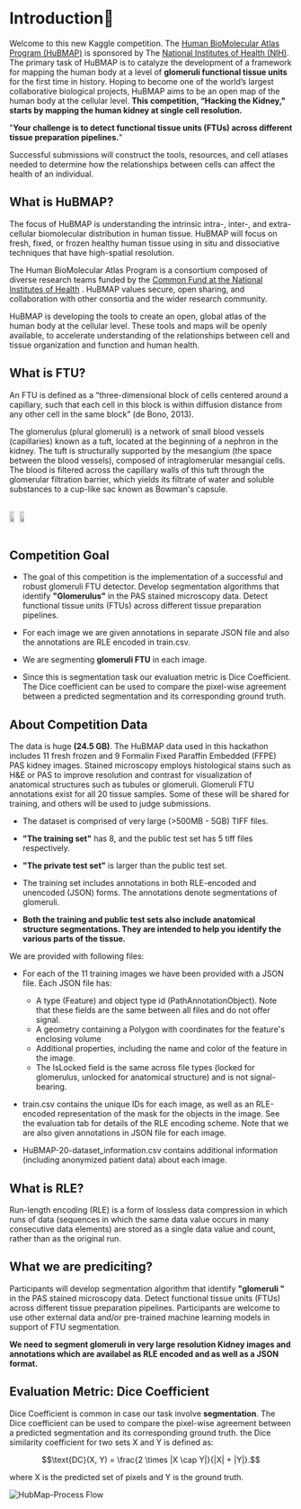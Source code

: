 # <a id='3'>Introduction📔</a>


Welcome to this new Kaggle competition. The [Human BioMolecular Atlas Program (HuBMAP)](https://hubmapconsortium.org/) is sponsored by The [National Institutes of Health (NIH)](https://www.nih.gov/). The primary task of HuBMAP is to catalyze the development of a framework for mapping the human body at a level of **glomeruli functional tissue units** for the first time in history. Hoping to become one of the world’s largest collaborative biological projects, HuBMAP aims to be an open map of the human body at the cellular level. **This competition, “Hacking the Kidney," starts by mapping the human kidney at single cell resolution.**

"**Your challenge is to detect functional tissue units (FTUs) across different tissue preparation pipelines.**"

Successful submissions will construct the tools, resources, and cell atlases needed to determine how the relationships between cells can affect the health of an individual.

## What is HuBMAP?

The focus of HuBMAP is understanding the intrinsic intra-, inter-, and extra- cellular biomolecular distribution in human tissue. HuBMAP will focus on fresh, fixed, or frozen healthy human tissue using in situ and dissociative techniques that have high-spatial resolution.

The Human BioMolecular Atlas Program is a consortium composed of diverse research teams funded by the [Common Fund at the National Institutes of Health](https://commonfund.nih.gov/HuBMAP) . HuBMAP values secure, open sharing, and collaboration with other consortia and the wider research community.

HuBMAP is developing the tools to create an open, global atlas of the human body at the cellular level. These tools and maps will be openly available, to accelerate understanding of the relationships between cell and tissue organization and function and human health.

## What is FTU?

An FTU is defined as a “three-dimensional block of cells centered around a capillary, such that each cell in this block is within diffusion distance from any other cell in the same block” (de Bono, 2013). 

The glomerulus (plural glomeruli) is a network of small blood vessels (capillaries) known as a tuft, located at the beginning of a nephron in the kidney. The tuft is structurally supported by the mesangium (the space between the blood vessels), composed of intraglomerular mesangial cells. The blood is filtered across the capillary walls of this tuft through the glomerular filtration barrier, which yields its filtrate of water and soluble substances to a cup-like sac known as Bowman's capsule. 

<br>



<div style="clear:both;display:table">
<img src="https://ohiostate.pressbooks.pub/app/uploads/sites/36/h5p/content/37/images/file-599206597bdbc.jpg" style="width:45%;float:left"/>
<img src="https://cdn.kastatic.org/ka-perseus-images/0e7bfc98302c3e45dc7ec73ab142566a57513ec3.svg" style="width:45%;float:left"/>
</div>

<br>

## Competition Goal

* The goal of this competition is the implementation of a successful and robust glomeruli FTU detector. Develop segmentation algorithms that identify **"Glomerulus"** in the PAS stained microscopy data. Detect functional tissue units (FTUs) across different tissue preparation pipelines.

* For each image we are given annotations in separate JSON file and also the annotations are RLE encoded in train.csv.

* We are segmenting **glomeruli FTU** in each image.

* Since this is segmentation task our evaluation metric is Dice Coefficient. The Dice coefficient can be used to compare the pixel-wise agreement between a predicted segmentation and its corresponding ground truth.

## About Competition Data

The data is huge **(24.5 GB)**. The HuBMAP data used in this hackathon includes 11 fresh frozen and 9 Formalin Fixed Paraffin Embedded (FFPE) PAS kidney images. Stained microscopy employs histological stains such as H&E or PAS to improve resolution and contrast for visualization of anatomical structures such as tubules or glomeruli. Glomeruli FTU annotations exist for all 20 tissue samples. Some of these will be shared for training, and others will be used to judge submissions.

* The dataset is comprised of very large (>500MB - 5GB) TIFF files. 
* **"The training set"** has 8, and the public test set has 5 tiff files respectively. 
* **"The private test set"** is larger than the public test set.
* The training set includes annotations in both RLE-encoded and unencoded (JSON) forms. The annotations denote segmentations of glomeruli.

* **Both the training and public test sets also include anatomical structure segmentations. They are intended to help you identify the various parts of the tissue.**

We are provided with following files:

* For each of the 11 training images we have been provided with a JSON file. Each JSON file has:
   * A type (Feature) and object type id (PathAnnotationObject). Note that these fields are the same between all files and do not offer signal.
   * A geometry containing a Polygon with coordinates for the feature's enclosing volume
   * Additional properties, including the name and color of the feature in the image.
   * The IsLocked field is the same across file types (locked for glomerulus, unlocked for anatomical structure) and is not signal-bearing.

* train.csv contains the unique IDs for each image, as well as an RLE-encoded representation of the mask for the objects in the image. See the evaluation tab for details of the RLE encoding scheme. Note that we are also given annotations in JSON file for each image.

* HuBMAP-20-dataset_information.csv contains additional information (including anonymized patient data) about each image.

## What is RLE?

Run-length encoding (RLE) is a form of lossless data compression in which runs of data (sequences in which the same data value occurs in many consecutive data elements) are stored as a single data value and count, rather than as the original run.

## What we are prediciting?

Participants will develop segmentation algorithm that identify **"glomeruli "** in the PAS stained microscopy data. Detect functional tissue units (FTUs) across different tissue preparation pipelines. Participants are welcome to use other external data and/or pre-trained machine learning models in support of FTU segmentation. 

**We need to segment glomeruli in very large resolution Kidney images and annotations which are availabel as RLE encoded and as well as a JSON format.**

## Evaluation Metric: Dice Coefficient

Dice Coefficient is common in case our task involve **segmentation**. The Dice coefficient can be used to compare the pixel-wise agreement between a predicted segmentation and its corresponding ground truth. the Dice similarity coefficient for two sets X and Y is defined as:

$$\text{DC}(X, Y) = \frac{2 \times |X \cap Y|}{|X| + |Y|}.$$

where X is the predicted set of pixels and Y is the ground truth.



![HubMap-Process Flow](https://user-images.githubusercontent.com/20917127/180693726-a98fdec1-dd7d-4573-afb7-05863a60635e.png)
